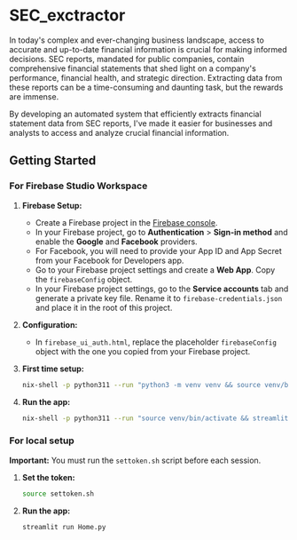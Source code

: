 # SEC_exctractor

>
   In today's complex and ever-changing business landscape, access to accurate and up-to-date financial information is crucial for making informed decisions. SEC reports, mandated for public companies, contain comprehensive financial statements that shed light on a company's performance, financial health, and strategic direction. Extracting data from these reports can be a time-consuming and daunting task, but the rewards are immense.
   
>
   By developing an automated system that efficiently extracts financial statement data from SEC reports, I've made it easier for businesses and analysts to access and analyze crucial financial information.

## Getting Started

### For Firebase Studio Workspace

1. **Firebase Setup:**
   - Create a Firebase project in the [Firebase console](https://console.firebase.google.com/).
   - In your Firebase project, go to **Authentication** > **Sign-in method** and enable the **Google** and **Facebook** providers.
   - For Facebook, you will need to provide your App ID and App Secret from your Facebook for Developers app.
   - Go to your Firebase project settings and create a **Web App**. Copy the `firebaseConfig` object.
   - In your Firebase project settings, go to the **Service accounts** tab and generate a private key file. Rename it to `firebase-credentials.json` and place it in the root of this project.

2. **Configuration:**
   - In `firebase_ui_auth.html`, replace the placeholder `firebaseConfig` object with the one you copied from your Firebase project.

3. **First time setup:**
   ```bash
   nix-shell -p python311 --run "python3 -m venv venv && source venv/bin/activate && pip install -r requirements.txt"
   ```

4. **Run the app:**
   ```bash
   nix-shell -p python311 --run "source venv/bin/activate && streamlit run Home.py --server.headless true --server.enableCORS false"
   ```

### For local setup

**Important:** You must run the `settoken.sh` script before each session.

1.  **Set the token:**
    ```bash
    source settoken.sh
    ```
2.  **Run the app:**
    ```bash
    streamlit run Home.py
    ```
